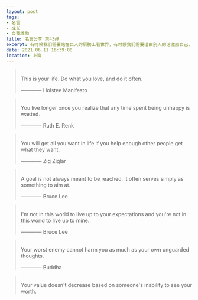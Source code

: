 ```yaml
---
layout: post
tags: 
- 名言
- 成长
- 自我激励
title: 名言分享 第43弹
excerpt: 有时候我们需要站在巨人的肩膀上看世界，有时候我们需要借由别人的话激励自己，有时候我们需要提醒自己变得更加优秀。
date: 2021.06.11 16:39:00
location: 上海
---
```


> <span class="icon-quotes-left"></span>  
> This is your life. Do what you love, and do it often.
> <div class="source">———— Holstee Manifesto</div>  
> <div class="quotes-right"><span class="icon-quotes-right"></span></div>

> <span class="icon-quotes-left"></span>  
> You live longer once you realize that any time spent being unhappy is wasted.
> <div class="source">———— Ruth E. Renk</div>  
> <div class="quotes-right"><span class="icon-quotes-right"></span></div>

> <span class="icon-quotes-left"></span>  
> You will get all you want in life if you help enough other people get what they want.
> <div class="source">———— Zig Ziglar</div>  
> <div class="quotes-right"><span class="icon-quotes-right"></span></div>

> <span class="icon-quotes-left"></span>  
> A goal is not always meant to be reached, it often serves simply as something to aim at.
> <div class="source">———— Bruce Lee</div>  
> <div class="quotes-right"><span class="icon-quotes-right"></span></div>

> <span class="icon-quotes-left"></span>  
> I'm not in this world to live up to your expectations and you're not in this world to live up to mine.
> <div class="source">———— Bruce Lee</div> 
> <div class="quotes-right"><span class="icon-quotes-right"></span></div>

> <span class="icon-quotes-left"></span>  
> Your worst enemy cannot harm you as much as your own unguarded thoughts.
> <div class="source">———— Buddha</div>  
> <div class="quotes-right"><span class="icon-quotes-right"></span></div>

> <span class="icon-quotes-left"></span>  
> Your value doesn't decrease based on someone's inability to see your worth.
> <div class="quotes-right"><span class="icon-quotes-right"></span></div>